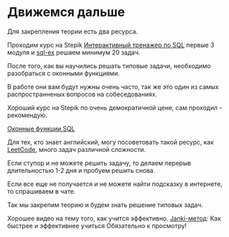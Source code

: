 # Движемся дальше

Для закрепления теории есть два ресурса.

Проходим курс на Stepik [Интерактивный тренажер по SQL](https://stepik.org/course/63054/syllabus)  первые 3 модуля
и [sql-ex](https://www.sql-ex.ru/) решаем минимум 20 задач.

После того, как вы научились решать типовые задачи, необходимо разобраться с оконными функциями.

В работе они вам будут нужны очень часто, так же это один из самых распространненых вопросов на собеседованиях.

Хороший курс на Stepik по очень демократичной цене, сам проходил - рекомендую.

[Оконные функции SQL](https://stepik.org/95367)

Для тех, кто знает английский, могу посоветовать такой ресурс, как [LeetCode](https://leetcode.com/problemset/database/), много задач различной сложности.

Если ступор и не можете решить задачу, то делаем перерыв длительностью 1-2 дня и пробуем решить снова.

Если все еще не получается и не можете найти подсказку в интернете, то спрашиваем в чате.

Так мы закрепим теорию и будем знать решение типовых задач.


Хорошее видео на тему того, как учится эффективно.
[Janki-метод](https://www.youtube.com/watch?v=_dbSRVa1Lxw&ab_channel=OlegMolchanov): Как быстрее и эффективнее учиться
Обязательно к просмотру!